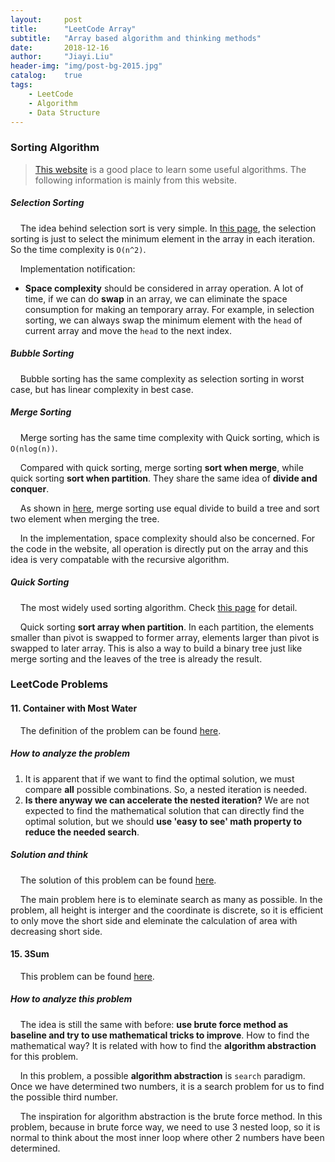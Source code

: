 ```yaml
---
layout:     post
title:      "LeetCode Array"
subtitle:   "Array based algorithm and thinking methods"
date:       2018-12-16
author:     "Jiayi.Liu"
header-img: "img/post-bg-2015.jpg"
catalog: 	true
tags:
    - LeetCode
    - Algorithm
    - Data Structure
---
```


### Sorting Algorithm
> [This website](https://www.geeksforgeeks.org/sorting-algorithms/#algo) is a good place to learn some useful algorithms. The following information is mainly from this website.

##### Selection Sorting
&nbsp;&nbsp;&nbsp;&nbsp;The idea behind selection sort is very simple. In [this page](https://www.geeksforgeeks.org/selection-sort/), the selection sorting is just to select the minimum element in the array in each iteration. So the time complexity is `O(n^2)`.

&nbsp;&nbsp;&nbsp;&nbsp;Implementation notification:

* **Space complexity** should be considered in array operation. A lot of time, if we can do **swap** in an array, we can eliminate the space consumption for making an temporary array. For example, in selection sorting, we can always swap the minimum element with the `head` of current array and move the `head` to the next index.

##### Bubble Sorting
&nbsp;&nbsp;&nbsp;&nbsp;Bubble sorting has the same complexity as selection sorting in worst case, but has linear complexity in best case.

##### Merge Sorting
&nbsp;&nbsp;&nbsp;&nbsp;Merge sorting has the same time complexity with Quick sorting, which is `O(nlog(n))`.

&nbsp;&nbsp;&nbsp;&nbsp;Compared with quick sorting, merge sorting **sort when merge**, while quick sorting **sort when partition**. They share the same idea of **divide and conquer**.

&nbsp;&nbsp;&nbsp;&nbsp;As shown in [here](https://www.geeksforgeeks.org/merge-sort/), merge sorting use equal divide to build a tree and sort two element when merging the tree.

&nbsp;&nbsp;&nbsp;&nbsp;In the implementation, space complexity should also be concerned. For the code in the website, all operation is directly put on the array and this idea is very compatable with the recursive algorithm.

##### Quick Sorting
&nbsp;&nbsp;&nbsp;&nbsp;The most widely used sorting algorithm. Check [this page](https://www.geeksforgeeks.org/quick-sort/) for detail.

&nbsp;&nbsp;&nbsp;&nbsp;Quick sorting **sort array when partition**. In each partition, the elements smaller than pivot is swapped to former array, elements larger than pivot is swapped to later array. This is also a way to build a binary tree just like merge sorting and the leaves of the tree is already the result.

### LeetCode Problems

#### 11. Container with Most Water
&nbsp;&nbsp;&nbsp;&nbsp;The definition of the problem can be found [here](https://leetcode.com/problems/container-with-most-water/). 

##### How to analyze the problem
1. It is apparent that if we want to find the optimal solution, we must compare **all** possible combinations. So, a nested iteration is needed.
2. **Is there anyway we can accelerate the nested iteration?** We are not expected to find the mathematical solution that can directly find the optimal solution, but we should **use 'easy to see' math property to reduce the needed search**.

##### Solution and think
&nbsp;&nbsp;&nbsp;&nbsp;The solution of this problem can be found [here](https://github.com/adam-p/markdown-here/wiki/Markdown-Cheatsheet#lists).

&nbsp;&nbsp;&nbsp;&nbsp;The main problem here is to eleminate search as many as possible. In the problem, all height is interger and the coordinate is discrete, so it is efficient to only move the short side and eleminate the calculation of area with decreasing short side.

#### 15. 3Sum
&nbsp;&nbsp;&nbsp;&nbsp;This problem can be found [here](https://leetcode.com/problems/3sum/).

##### How to analyze this problem
&nbsp;&nbsp;&nbsp;&nbsp;The idea is still the same with before: **use brute force method as baseline and try to use mathematical tricks to improve**. How to find the mathematical way? It is related with how to find the **algorithm abstraction** for this problem.

&nbsp;&nbsp;&nbsp;&nbsp;In this problem, a possible **algorithm abstraction** is `search` paradigm. Once we have determined two numbers, it is a search problem for us to find the possible third number.

&nbsp;&nbsp;&nbsp;&nbsp;The inspiration for algorithm abstraction is the brute force method. In this problem, because in brute force way, we need to use 3 nested loop, so it is normal to think about the most inner loop where other 2 numbers have been determined.
